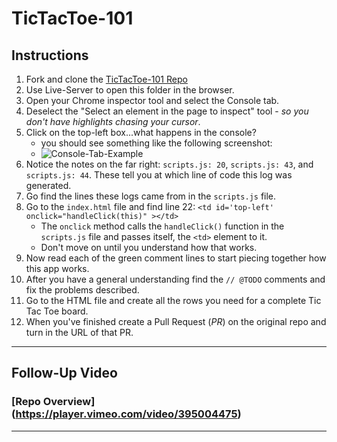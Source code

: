 # TicTacToe-101

## Instructions

1. Fork and clone the [TicTacToe-101 Repo](https://github.com/AustinCodingAcademy/TicTacToe-101)
1. Use Live-Server to open this folder in the browser.
1. Open your Chrome inspector tool and select the Console tab.
1. Deselect the "Select an element in the page to inspect" tool - *so you don't have highlights chasing your cursor*.
1. Click on the top-left box...what happens in the console?
    * you should see something like the following screenshot:
    * ![Console-Tab-Example](./images/Console-Tab-Example.png)
1. Notice the notes on the far right: `scripts.js: 20`, `scripts.js: 43`, and `scripts.js: 44`. These tell you at which line of code this log was generated.
1. Go find the lines these logs came from in the `scripts.js` file.
1. Go to the `index.html` file and find line 22: `<td id='top-left' onclick="handleClick(this)" ></td>`
    * The `onclick` method calls the `handleClick()` function in the `scripts.js` file and passes itself, the `<td>` element to it.
    * Don't move on until you understand how that works.
1. Now read each of the green comment lines to start piecing together how this app works.
1. After you have a general understanding find the `// @TODO` comments and fix the problems described.
1. Go to the HTML file and create all the rows you need for a complete Tic Tac Toe board.
1. When you've finished create a Pull Request (*PR*) on the original repo and turn in the URL of that PR.

*******

## Follow-Up Video

### [Repo Overview] (https://player.vimeo.com/video/395004475)

*******
